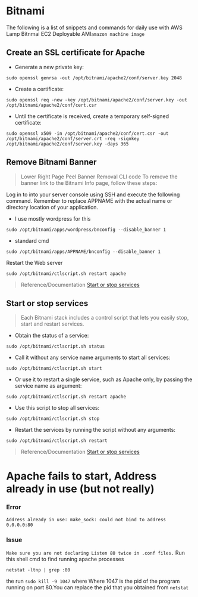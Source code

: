 # Bitnami 

The following is a list of snippets and commands for daily use with AWS Lamp Bitnmai EC2 Deployable AMI`amazon machine image`

## Create an SSL certificate for Apache
- Generate a new private key:
```
sudo openssl genrsa -out /opt/bitnami/apache2/conf/server.key 2048
```
- Create a certificate:
```
sudo openssl req -new -key /opt/bitnami/apache2/conf/server.key -out /opt/bitnami/apache2/conf/cert.csr
```
- Until the certificate is received, create a temporary self-signed certificate:
```
sudo openssl x509 -in /opt/bitnami/apache2/conf/cert.csr -out /opt/bitnami/apache2/conf/server.crt -req -signkey /opt/bitnami/apache2/conf/server.key -days 365
```

## Remove Bitnami Banner 
> Lower Right Page Peel Banner Removal CLI code
To remove the banner link to the Bitnami Info page, follow these steps:

Log in to into your server console using SSH and execute the following command. Remember to replace APPNAME with the actual name or directory location of your application.
- I use mostly wordpress for this 
```
sudo /opt/bitnami/apps/wordpress/bnconfig --disable_banner 1
```
- standard cmd
```
sudo /opt/bitnami/apps/APPNAME/bnconfig --disable_banner 1
```
Restart the Web server
```
sudo /opt/bitnami/ctlscript.sh restart apache
```
> Reference/Documentation [Start or stop services](https://docs.bitnami.com/aws/how-to/bitnami-remove-banner/)
## Start or stop services
> Each Bitnami stack includes a control script that lets you easily stop, start and restart services.
- Obtain the status of a service:
```
sudo /opt/bitnami/ctlscript.sh status
```
- Call it without any service name arguments to start all services:
```
sudo /opt/bitnami/ctlscript.sh start
```
- Or use it to restart a single service, such as Apache only, by passing the service name as argument:
```
sudo /opt/bitnami/ctlscript.sh restart apache
```
- Use this script to stop all services:
```
sudo /opt/bitnami/ctlscript.sh stop
```
- Restart the services by running the script without any arguments:
```
sudo /opt/bitnami/ctlscript.sh restart
```
> Reference/Documentation [Start or stop services](https://docs.bitnami.com/aws/faq/administration/control-services/)

# Apache fails to start, Address already in use (but not really)
### Error 
`Address already in use: make_sock: could not bind to address 0.0.0.0:80`
### Issue
`Make sure you are not declaring Listen 80 twice in .conf files.`
Run this shell cmd to find running apache processes
```
netstat -ltnp | grep :80
```
the run 
`sudo kill -9 1047`
where Where 1047 is the pid of the program running on port 80.You can replace the pid that you obtained from `netstat`
